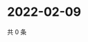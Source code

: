 # 2022-02-09

共 0 条

<!-- BEGIN WEIBO -->
<!-- 最后更新时间 Wed Feb 09 2022 23:12:05 GMT+0800 (China Standard Time) -->

<!-- END WEIBO -->
